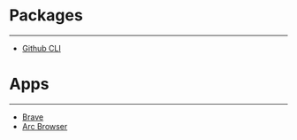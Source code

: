 # Packages

---

- [Github CLI](https://cli.github.com/)

# Apps

---

- [Brave](https://brave.com/fr/)
- [Arc Browser](https://arc.net/)